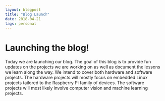 ```yaml
---
layout: blogpost
title: "Blog Launch"
date: 2018-04-21
tags: personal
---
```


# Launching the blog!

Today we are launching our blog. The goal of this blog is to provide fun updates on the projects we are working on as well as document the lessons we learn along the way. We intend to cover both hardware and software projects. The hardware projects will mostly focus on embedded Linux projects tailored to the Raspberry Pi family of devices. The software projects will most likely involve computer vision and machine learning projects.
